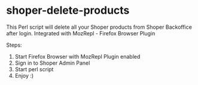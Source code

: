 # shoper-delete-products
This Perl script will delete all your Shoper products from Shoper Backoffice after login.
Integrated with MozRepl - Firefox Browser Plugin 

Steps:<br>
1. Start Firefox Browser with MozRepl Plugin enabled<br>
2. Sign in to Shoper Admin Panel<br>
3. Start perl script<br>
4. Enjoy :)<br>
